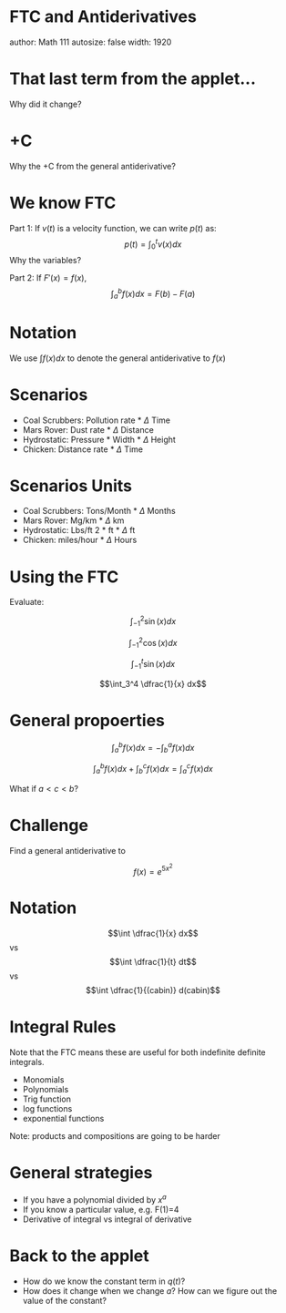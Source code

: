 FTC and Antiderivatives
========================================================
author: Math 111
autosize: false
width: 1920

That last term from the applet...
===
Why did it change?

+C
===
Why the +C from the general antiderivative?

We know FTC
===
Part 1:
If $v(t)$ is a velocity function, we can write $p(t)$ as:
$$p(t)=\int_0^t v(x)dx$$
Why the variables?

Part 2:
If $F'(x)=f(x)$, $$\int_a^b f(x)dx = F(b)-F(a)$$

Notation
===
We use $\int f(x) dx$ to denote the general antiderivative to $f(x)$

Scenarios
===

* Coal Scrubbers: Pollution rate * $\Delta$ Time
* Mars Rover: Dust rate * $\Delta$ Distance
* Hydrostatic: Pressure * Width * $\Delta$ Height
* Chicken: Distance rate * $\Delta$ Time

Scenarios Units
===

* Coal Scrubbers: Tons/Month * $\Delta$ Months
* Mars Rover: Mg/km * $\Delta$ km
* Hydrostatic: Lbs/ft 2 * ft * $\Delta$ ft
* Chicken: miles/hour * $\Delta$ Hours

Using the FTC
===

Evaluate:

$$\int_{-1}^2 \sin(x) dx$$

$$\int_{-1}^2 \cos(x) dx$$

$$\int_{-1}^t \sin(x) dx$$

$$\int_3^4 \dfrac{1}{x} dx$$

General propoerties
===
$$\int_a^b f(x) dx = -\int_b^a f(x) dx$$

$$\int_a^b f(x) dx + \int_b^c f(x) dx = \int_a^c f(x) dx$$

What if $a < c < b$?

Challenge
===
Find a general antiderivative to

$$f(x)=e^{5x^2}$$

Notation
===

$$\int \dfrac{1}{x} dx$$
vs
$$\int \dfrac{1}{t} dt$$
vs
$$\int \dfrac{1}{(cabin)} d(cabin)$$

Integral Rules
===
Note that the FTC means these are useful for both indefinite definite integrals.

* Monomials
* Polynomials
* Trig function
* log functions
* exponential functions

Note: products and compositions are going to be harder

General strategies
===

* If you have a polynomial divided by $x^a$
* If you know a particular value, e.g. F(1)=4
* Derivative of integral vs integral of derivative

Back to the applet
===
* How do we know the constant term in $q(t)$?
* How does it change when we change $a$? How can we figure out the value of the constant?
